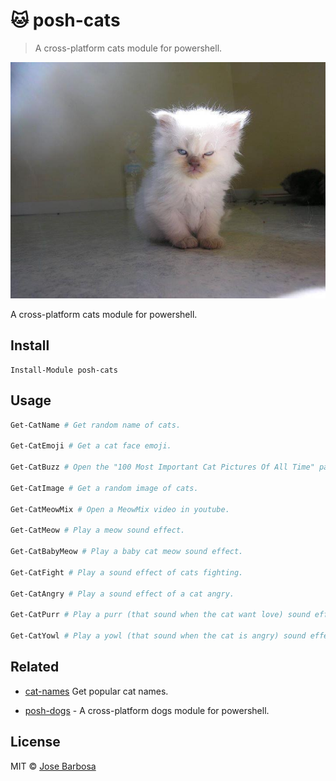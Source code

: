 # 🐱 posh-cats

> A cross-platform cats module for powershell.

![](posh-cats.jpg)


A cross-platform cats module for powershell.

## Install

```
Install-Module posh-cats
```

## Usage

```powershell
Get-CatName # Get random name of cats.

Get-CatEmoji # Get a cat face emoji.

Get-CatBuzz # Open the "100 Most Important Cat Pictures Of All Time" page on BuzzFeed.

Get-CatImage # Get a random image of cats.

Get-CatMeowMix # Open a MeowMix video in youtube.

Get-CatMeow # Play a meow sound effect.

Get-CatBabyMeow # Play a baby cat meow sound effect.

Get-CatFight # Play a sound effect of cats fighting.

Get-CatAngry # Play a sound effect of a cat angry.

Get-CatPurr # Play a purr (that sound when the cat want love) sound effect.

Get-CatYowl # Play a yowl (that sound when the cat is angry) sound effect.

```

## Related

- [cat-names](https://github.com/sindresorhus/cat-names) Get popular cat names.

- [posh-dogs](https://github.com/kidchenko/posh-dogs) - A cross-platform dogs module for powershell.

## License

MIT © [Jose Barbosa](http://kidchenko.com/)